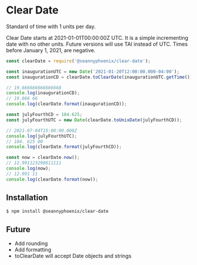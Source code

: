 # Clear Date #

Standard of time with 1 units per day.

Clear Date starts at 2021-01-01T00:00:00Z UTC. It is a simple incrementing date with no other units. Future versions will use TAI instead of UTC. Times before January 1, 2021, are negative.

```js
const clearDate = require('@seannyphoenix/clear-date');

const inaugurationUTC = new Date('2021-01-20T12:00:00.000-04:00');
const inaugurationCD = clearDate.toClearDate(inaugurationUTC.getTime());

// 19.666666666666668
console.log(inaugurationCD);
// 19.666 66
console.log(clearDate.format(inaugurationCD));

const julyFourthCD = 184.625;
const julyFourthUTC = new Date(clearDate.toUnixDate(julyFourthCD));

// 2021-07-04T15:00:00.000Z
console.log(julyFourthUTC);
// 184. 625 00
console.log(clearDate.format(julyFourthCD));

const now = clearDate.now();
// 12.991123298611111
console.log(now);
// 12.991 11
console.log(clearDate.format(now));

```

## Installation

```bash
$ npm install @seannyphoenix/clear-date
```

## Future

* Add rounding
* Add formatting
* toClearDate will accept Date objects and strings
